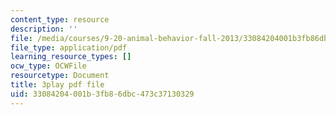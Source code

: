 ```yaml
---
content_type: resource
description: ''
file: /media/courses/9-20-animal-behavior-fall-2013/33084204001b3fb86dbc473c37130329_472241.pdf
file_type: application/pdf
learning_resource_types: []
ocw_type: OCWFile
resourcetype: Document
title: 3play pdf file
uid: 33084204-001b-3fb8-6dbc-473c37130329
---
```

